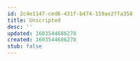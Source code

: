 ```yaml
---
id: 2c4e1147-ced6-431f-b474-159ae2ffa358
title: Unscripted
desc: ''
updated: 1603544686278
created: 1603544686278
stub: false
---
```



